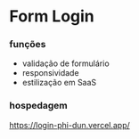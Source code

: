 # Form Login

### funções
- validação de formulário
- responsividade
- estilização em SaaS

### hospedagem
https://login-phi-dun.vercel.app/

